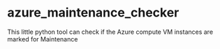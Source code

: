 # azure_maintenance_checker
This little python tool can check if the Azure compute VM instances are marked for Maintenance
